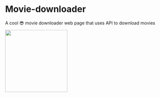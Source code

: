 # Movie-downloader
A cool 😎 movie downloader web page that uses API to download movies 

<img src="https://i.postimg.cc/s2RKF20x/Screenshot-20241026-022040.jpg" width="200px" height="200px" >
